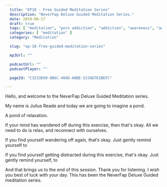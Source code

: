 ```yaml
---
  title: "EP10 - Free Guided Meditation Series"
  description: "NeverFap Deluxe Guided Meditation Series."
  date: 2019-08-17
  draft: true
  tags: [ "meditation", "porn addiction", "addiction", "awareness", "awareness exercises", "perspective", "nofap", "neverfap", "neverfap deluxe" ]
  categories: [ "meditation" ]
  category: "Meditation"

  slug: "ep-10-free-guided-meditation-series"

  mp3Url: ""

  podcastUrl: ""
  podcastPlayer: ""

  pageId: "C3233D50-8B6C-404D-A0BE-5234D7E1BEFC"

---
```


<!-- relaxed -->

Hello, and welcome to the NeverFap Deluxe Guided Meditation series.

My name is Julius Reade and today we are going to imagine a pond.

A pond of relaxation. 



If your mind has wandered off during this exercise, then that's okay. All we need to do is relax, and reconnect with ourselves.


If you find yourself wandering off again, that’s okay. Just gently remind yourself to


If you find yourself getting distracted during this exercise, that's okay. Just gently remind yourself, to


And that brings us to the end of this session. Thank you for listening. I wish you best of luck with your day. This has been the NeverFap Deluxe Guided meditation series.
